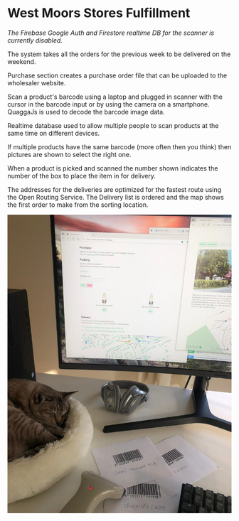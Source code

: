 # West Moors Stores Fulfillment

_The Firebase Google Auth and Firestore realtime DB for the scanner is currently disabled._

The system takes all the orders for the previous week to be delivered on the weekend.

Purchase section creates a purchase order file that can be uploaded to the wholesaler website.

Scan a product's barcode using a laptop and plugged in scanner with the cursor in the barcode input or by using the camera on a smartphone. QuaggaJs is used to decode the barcode image data.

Realtime database used to allow multiple people to scan products at the same time on different devices.

If multiple products have the same barcode (more often then you think) then pictures are shown to select the right one.

When a product is picked and scanned the number shown indicates the number of the box to place the item in for delivery.

The addresses for the deliveries are optimized for the fastest route using the Open Routing Service. The Delivery list is ordered and the map shows the first order to make from the sorting location.

![](/photo.jpg)
